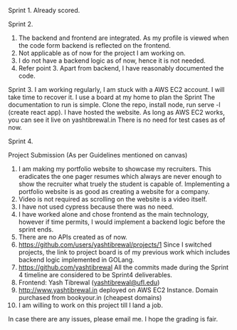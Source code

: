 Sprint 1.
Already scored.

Sprint 2.
1. The backend and frontend are integrated. As my profile is viewed when the code form backend is reflected on the frontend.
2. Not applicable as of now for the project I am working on.
3. I do not have a backend logic as of now, hence it is not needed.
4. Refer point 3. Apart from backend, I have reasonably documented the code.

Sprint 3.
I am working regularly, I am stuck with a AWS EC2 account. I will take time to recover it.
I use a board at my home to plan the Sprint
The documentation to run is simple. Clone the repo, install node, run serve -l (create react app).
I have hosted the website. As long as AWS EC2 works, you can see it live on yashtibrewal.in
There is no need for test cases as of now.

Sprint 4.

Project Submission (As per Guidelines mentioned on canvas)
1. I am making my portfolio website to showcase my recruiters. This eradicates the one pager resumes which always are never enough to show the recruiter what truely the student is capable of. Implementing a portfolio website is as good as creating a website for a company.
2. Video is not required as scrolling on the website is a video itself.
3. I have not used cypress because there was no need.
4. I have worked alone and chose frontend as the main technology, however if time permits, I would implement a backend logic before the sprint ends.
5. There are no APIs created as of now.
6. https://github.com/users/yashtibrewal/projects/1 Since I switched projects, the link to project board is of my previous work which includes backend logic implemented in GOLang.
7. https://github.com/yashtibrewal All the commits made during the Sprint 4 timeline are considered to be Sprint4 deliverables.
8. Frontend: Yash Tibrewal (yashtibrewal@ufl.edu) 
9. http://www.yashtibrewal.in deployed on AWS EC2 Instance. Domain purchased from bookyour.in (cheapest domains)
10. I am willing to work on this project till I land a job.


In case there are any issues, please email me. I hope the grading is fair.
